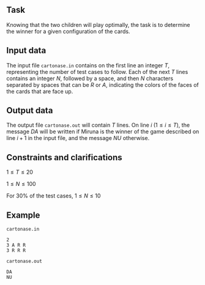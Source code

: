 ## Task

Knowing that the two children will play optimally, the task is to determine the winner for a given configuration of the cards.

## Input data

The input file `cartonase.in` contains on the first line an integer $T$, representing the number of test cases to follow. Each of the next $T$ lines contains an integer $N$, followed by a space, and then $N$ characters separated by spaces that can be $R$ or $A$, indicating the colors of the faces of the cards that are face up.

## Output data

The output file `cartonase.out` will contain $T$ lines. On line $i$ $(1 \leq i \leq T)$, the message $DA$ will be written if Miruna is the winner of the game described on line $i+1$ in the input file, and the message $NU$ otherwise.

## Constraints and clarifications

$1 \leq T \leq 20$ 

$1 \leq N \leq 100$ 

For 30% of the test cases, $1 \leq N \leq 10$ 

## Example

`cartonase.in` 

```
2 
3 A R R 
3 R R R 
```

`cartonase.out` 

```
DA 
NU 
```